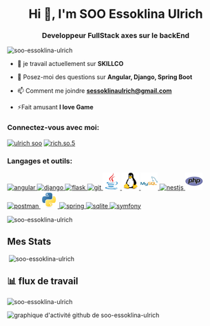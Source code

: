 <h1 align="center">Hi 👋, I'm SOO Essoklina Ulrich</h1>  
<h3 align="center">Developpeur FullStack axes sur le backEnd</h3>  
  
<p align="left"> <img src="https://komarev.com/ghpvc/?username=soo-essoklina-ulrich&label=Profile%20views&color=0e75b6&style=flat" alt="soo-essoklina-ulrich" /> </p>  
  
- 🔭 je travail actuellement sur  **SKILLCO**  
  
- 💬 Posez-moi des questions sur **Angular, Django, Spring Boot**  
  
- 📫 Comment me joindre **sessoklinaulrich@gmail.com**  
  
- ⚡Fait amusant **I love Game**  
  
<h3 align="left">Connectez-vous avec moi:</h3>  
<p align="left">  
<a href="https://fb.com/ulrich soo" target="blank"><img align="center" src="https://raw.githubusercontent.com/rahuldkjain/github-profile-readme-generator/master/src/images/icons/Social/facebook.svg" alt="ulrich soo" height="30" width="40" /></a>  
<a href="https://instagram.com/rich.so.5" target="blank"><img align="center" src="https://raw.githubusercontent.com/rahuldkjain/github-profile-readme-generator/master/src/images/icons/Social/instagram.svg" alt="rich.so.5" height="30" width="40" /></a>  
</p>  
  
<h3 align="left">Langages et outils:</h3>  
<p align="left"> <a href="https://angular.io" target="_blank" rel="noreferrer"> <img src="https://angular.io/assets/images/logos/angular/angular.svg" alt="angular" width="40" height="40"/> </a> <a href="https://www.djangoproject.com/" target="_blank" rel="noreferrer"> <img src="https://cdn.worldvectorlogo.com/logos/django.svg" alt="django" width="40" height="40"/> </a> <a href="https://flask.palletsprojects.com/" target="_blank" rel="noreferrer"> <img src="https://www.vectorlogo.zone/logos/pocoo_flask/pocoo_flask-icon.svg" alt="flask" width="40" height="40"/> </a> <a href="https://git-scm.com/" target="_blank" rel="noreferrer"> <img src="https://www.vectorlogo.zone/logos/git-scm/git-scm-icon.svg" alt="git" width="40" height="40"/> </a> <a href="https://www.java.com" target="_blank" rel="noreferrer"> <img src="https://raw.githubusercontent.com/devicons/devicon/master/icons/java/java-original.svg" alt="java" width="40" height="40"/> </a> <a href="https://www.linux.org/" target="_blank" rel="noreferrer"> <img src="https://raw.githubusercontent.com/devicons/devicon/master/icons/linux/linux-original.svg" alt="linux" width="40" height="40"/> </a> <a href="https://www.mysql.com/" target="_blank" rel="noreferrer"> <img src="https://raw.githubusercontent.com/devicons/devicon/master/icons/mysql/mysql-original-wordmark.svg" alt="mysql" width="40" height="40"/> </a> <a href="https://nestjs.com/" target="_blank" rel="noreferrer"> <img src="https://www.vectorlogo.zone/logos/nextjs/nextjs-ar21.svg" alt="nestjs" width="40" height="40"/> </a> <a href="https://www.php.net" target="_blank" rel="noreferrer"> <img src="https://raw.githubusercontent.com/devicons/devicon/master/icons/php/php-original.svg" alt="php" width="40" height="40"/> </a> <a href="https://postman.com" target="_blank" rel="noreferrer"> <img src="https://www.vectorlogo.zone/logos/getpostman/getpostman-icon.svg" alt="postman" width="40" height="40"/> </a> <a href="https://www.python.org" target="_blank" rel="noreferrer"> <img src="https://raw.githubusercontent.com/devicons/devicon/master/icons/python/python-original.svg" alt="python" width="40" height="40"/> </a> <a href="https://spring.io/" target="_blank" rel="noreferrer"> <img src="https://www.vectorlogo.zone/logos/springio/springio-icon.svg" alt="spring" width="40" height="40"/> </a> <a href="https://www.sqlite.org/" target="_blank" rel="noreferrer"> <img src="https://www.vectorlogo.zone/logos/sqlite/sqlite-icon.svg" alt="sqlite" width="40" height="40"/> </a> <a href="https://symfony.com" target="_blank" rel="noreferrer"> <img src="https://symfony.com/logos/symfony_black_03.svg" alt="symfony" width="40" height="40"/> </a> </p>  
<img align="center" src="https://github-readme-stats.vercel.app/api/top-langs?username=soo-essoklina-ulrich&show_icons=true&locale=en&layout=compact&theme=dark" alt="soo-essoklina-ulrich" />

##  Mes Stats
<p align="center">
  
<p>&nbsp;<img align="center" src="https://github-readme-stats.vercel.app/api?username=soo-essoklina-ulrich&show_icons=true&locale=en" alt="soo-essoklina-ulrich" /></p> 
 
</p>

## 📊 flux de travail
  <img align="center" src="https://github-readme-streak-stats.herokuapp.com/?user=soo-essoklina-ulrich&theme=tokyonight" alt="soo-essoklina-ulrich" />
  
![graphique d'activité github de soo-essoklina-ulrich](https://github-readme-activity-graph.vercel.app/graph?username=soo-essoklina-ulrich&theme=github-compact)
